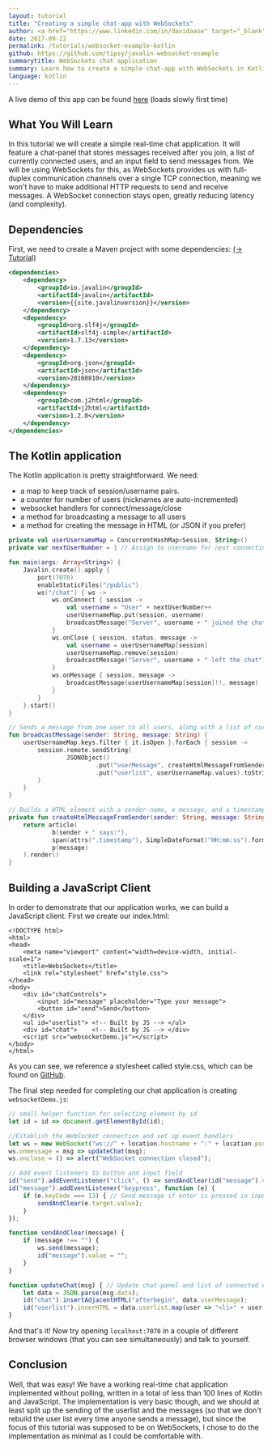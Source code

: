 ```yaml
---
layout: tutorial
title: "Creating a simple chat-app with WebSockets"
author: <a href="https://www.linkedin.com/in/davidaase" target="_blank">David Åse</a>
date: 2017-09-22
permalink: /tutorials/websocket-example-kotlin
github: https://github.com/tipsy/javalin-websocket-example
summarytitle: WebSockets chat application
summary: Learn how to create a simple chat-app with WebSockets in Kotlin
language: kotlin
---
```


A live demo of this app can be found [here](http://javalin-websocket-example.herokuapp.com) (loads slowly first time)

## What You Will Learn
In this tutorial we will create a simple real-time chat application.
It will feature a chat-panel that stores messages received after you join,
a list of currently connected users, and an input field to send messages from.
We will be using WebSockets for this, as WebSockets provides us with full-duplex
communication channels over a single TCP connection, meaning we won't have to
make additional HTTP requests to send and receive messages.
A WebSocket connection stays open, greatly reducing latency (and complexity).

## Dependencies

First, we need to create a Maven project with some dependencies: [(→ Tutorial)](/tutorials/maven-setup)

~~~xml
<dependencies>
    <dependency>
        <groupId>io.javalin</groupId>
        <artifactId>javalin</artifactId>
        <version>{{site.javalinversion}}</version>
    </dependency>
    <dependency>
        <groupId>org.slf4j</groupId>
        <artifactId>slf4j-simple</artifactId>
        <version>1.7.13</version>
    </dependency>
    <dependency>
        <groupId>org.json</groupId>
        <artifactId>json</artifactId>
        <version>20160810</version>
    </dependency>
    <dependency>
        <groupId>com.j2html</groupId>
        <artifactId>j2html</artifactId>
        <version>1.2.0</version>
    </dependency>
</dependencies>
~~~

## The Kotlin application
The Kotlin application is pretty straightforward.
We need:
 * a map to keep track of session/username pairs.
 * a counter for number of users (nicknames are auto-incremented)
 * websocket handlers for connect/message/close
 * a method for broadcasting a message to all users
 * a method for creating the message in HTML (or JSON if you prefer)

```kotlin
private val userUsernameMap = ConcurrentHashMap<Session, String>()
private var nextUserNumber = 1 // Assign to username for next connecting user

fun main(args: Array<String>) {
    Javalin.create().apply {
        port(7070)
        enableStaticFiles("/public")
        ws("/chat") { ws ->
            ws.onConnect { session ->
                val username = "User" + nextUserNumber++
                userUsernameMap.put(session, username)
                broadcastMessage("Server", username + " joined the chat")
            }
            ws.onClose { session, status, message ->
                val username = userUsernameMap[session]
                userUsernameMap.remove(session)
                broadcastMessage("Server", username + " left the chat")
            }
            ws.onMessage { session, message ->
                broadcastMessage(userUsernameMap[session]!!, message)
            }
        }
    }.start()
}

// Sends a message from one user to all users, along with a list of current usernames
fun broadcastMessage(sender: String, message: String) {
    userUsernameMap.keys.filter { it.isOpen }.forEach { session ->
        session.remote.sendString(
                JSONObject()
                        .put("userMessage", createHtmlMessageFromSender(sender, message))
                        .put("userlist", userUsernameMap.values).toString()
        )
    }
}

// Builds a HTML element with a sender-name, a message, and a timestamp,
private fun createHtmlMessageFromSender(sender: String, message: String): String {
    return article(
            b(sender + " says:"),
            span(attrs(".timestamp"), SimpleDateFormat("HH:mm:ss").format(Date())),
            p(message)
    ).render()
}
```

## Building a JavaScript Client
In order to demonstrate that our application works, we can build a JavaScript client.
First we create our index.html:

```markup
<!DOCTYPE html>
<html>
<head>
    <meta name="viewport" content="width=device-width, initial-scale=1">
    <title>WebsSockets</title>
    <link rel="stylesheet" href="style.css">
</head>
<body>
    <div id="chatControls">
        <input id="message" placeholder="Type your message">
        <button id="send">Send</button>
    </div>
    <ul id="userlist"> <!-- Built by JS --> </ul>
    <div id="chat">    <!-- Built by JS --> </div>
    <script src="websocketDemo.js"></script>
</body>
</html>
```

As you can see, we reference a stylesheet called style.css, which can be found on
[GitHub](https://github.com/tipsy/javalin-websocket-example/blob/master/src/main/resources/public/style.css).

The final step needed for completing our chat application is creating `websocketDemo.js`:

```javascript
// small helper function for selecting element by id
let id = id => document.getElementById(id);

//Establish the WebSocket connection and set up event handlers
let ws = new WebSocket("ws://" + location.hostname + ":" + location.port + "/chat");
ws.onmessage = msg => updateChat(msg);
ws.onclose = () => alert("WebSocket connection closed");

// Add event listeners to button and input field
id("send").addEventListener("click", () => sendAndClear(id("message").value));
id("message").addEventListener("keypress", function (e) {
    if (e.keyCode === 13) { // Send message if enter is pressed in input field
        sendAndClear(e.target.value);
    }
});

function sendAndClear(message) {
    if (message !== "") {
        ws.send(message);
        id("message").value = "";
    }
}

function updateChat(msg) { // Update chat-panel and list of connected users
    let data = JSON.parse(msg.data);
    id("chat").insertAdjacentHTML("afterbegin", data.userMessage);
    id("userlist").innerHTML = data.userlist.map(user => "<li>" + user + "</li>").join("");
}
```

And that's it! Now try opening `localhost:7070` in a couple of different
browser windows (that you can see simultaneously) and talk to yourself.

## Conclusion
Well, that was easy! We have a working real-time chat application implemented without polling,
written in a total of less than 100 lines of Kotlin and JavaScript.
The implementation is very basic though, and we should at least split up the sending of the userlist
and the messages (so that we don't rebuild the user list every time anyone sends a message),
but since the focus of this tutorial was supposed to be on WebSockets,
I chose to do the implementation as minimal as I could be comfortable with.
